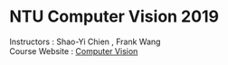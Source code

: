 # NTU Computer Vision 2019

Instructors : Shao-Yi Chien , Frank Wang  \
Course Website : [Computer Vision](http://media.ee.ntu.edu.tw/courses/cv/19F/)